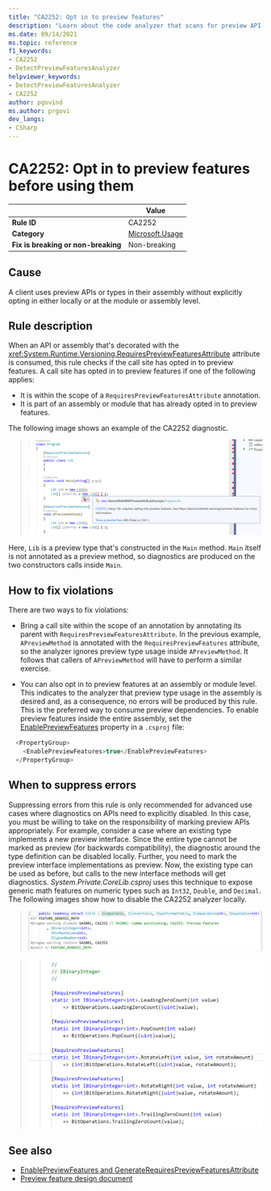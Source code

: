 ```yaml
---
title: "CA2252: Opt in to preview features"
description: "Learn about the code analyzer that scans for preview API usage and produces a build error if an assembly has not opted in to preview features."
ms.date: 09/14/2021
ms.topic: reference
f1_keywords:
- CA2252
- DetectPreviewFeaturesAnalyzer
helpviewer_keywords:
- DetectPreviewFeaturesAnalyzer
- CA2252
author: pgovind
ms.author: prgovi
dev_langs:
- CSharp
---
```

# CA2252: Opt in to preview features before using them

| | Value |
|-|-|
| **Rule ID** |CA2252|
| **Category** |[Microsoft.Usage](usage-warnings.md)|
| **Fix is breaking or non-breaking** |Non-breaking|

## Cause

A client uses preview APIs or types in their assembly without explicitly opting in either locally or at the module or assembly level.

## Rule description

When an API or assembly that's decorated with the <xref:System.Runtime.Versioning.RequiresPreviewFeaturesAttribute> attribute is consumed, this rule checks if the call site has opted in to preview features. A call site has opted in to preview features if one of the following applies:

- It is within the scope of a `RequiresPreviewFeaturesAttribute` annotation.
- It is part of an assembly or module that has already opted in to preview features.

The following image shows an example of the CA2252 diagnostic.

> ![Code editor with CA2252 warning.](media/ca2252-basic.png)

Here, `Lib` is a preview type that's constructed in the `Main` method. `Main` itself is not annotated as a preview method, so diagnostics are produced on the two constructors calls inside `Main`.

## How to fix violations

There are two ways to fix violations:

- Bring a call site within the scope of an annotation by annotating its parent with `RequiresPreviewFeaturesAttribute`. In the previous example, `APreviewMethod` is annotated with the `RequiresPreviewFeatures` attribute, so the analyzer ignores preview type usage inside `APreviewMethod`. It follows that callers of `APreviewMethod` will have to perform a similar exercise.

- You can also opt in to preview features at an assembly or module level. This indicates to the analyzer that preview type usage in the assembly is desired and, as a consequence, no errors will be produced by this rule. This is the preferred way to consume preview dependencies. To enable preview features inside the entire assembly, set the [EnablePreviewFeatures](../../../core/project-sdk/msbuild-props.md#enablepreviewfeatures) property in a `.csproj` file:

```csharp
  <PropertyGroup>
    <EnablePreviewFeatures>true</EnablePreviewFeatures>
  </PropertyGroup>
```

## When to suppress errors

Suppressing errors from this rule is only recommended for advanced use cases where diagnostics on APIs need to explicitly disabled. In this case, you must be willing to take on the responsibility of marking preview APIs appropriately. For example, consider a case where an existing type implements a new preview interface. Since the entire type cannot be marked as preview (for backwards compatibility), the diagnostic around the type definition can be disabled locally. Further, you need to mark the preview interface implementations as preview. Now, the existing type can be used as before, but calls to the new interface methods will get diagnostics. *System.Private.CoreLib.csproj* uses this technique to expose generic math features on numeric types such as `Int32`, `Double`, and `Decimal`.
The following images show how to disable the CA2252 analyzer locally.  

> ![CA2252 - Suppress Detect Preview Feature Diagnostic](media/ca2252-advanced-1.png)

> ![CA2252 - Mark Interface Implementations Explicitly](media/ca2252-advanced-2.png)

## See also

- [EnablePreviewFeatures and GenerateRequiresPreviewFeaturesAttribute](../../../core/project-sdk/msbuild-props.md#enablepreviewfeatures)
- [Preview feature design document](https://github.com/dotnet/designs/blob/main/accepted/2021/preview-features/preview-features.md)
